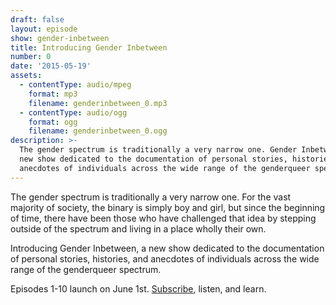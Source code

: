 ```yaml
---
draft: false
layout: episode
show: gender-inbetween
title: Introducing Gender Inbetween
number: 0
date: '2015-05-19'
assets:
  - contentType: audio/mpeg
    format: mp3
    filename: genderinbetween_0.mp3
  - contentType: audio/ogg
    format: ogg
    filename: genderinbetween_0.ogg
description: >-
  The gender spectrum is traditionally a very narrow one. Gender Inbetween is
  new show dedicated to the documentation of personal stories, histories, and
  anecdotes of individuals across the wide range of the genderqueer spectrum.
---
```

The gender spectrum is traditionally a very narrow one. For the vast majority of society, the binary is simply boy and girl, but since the beginning of time, there have been those who have challenged that idea by stepping outside of the spectrum and living in a place wholly their own.

Introducing Gender Inbetween, a new show dedicated to the documentation of personal stories, histories, and anecdotes of individuals across the wide range of the genderqueer spectrum.

Episodes 1-10 launch on June 1st. [Subscribe](http://nicholaswyoung.com/programs/gender-inbetween), listen, and learn.